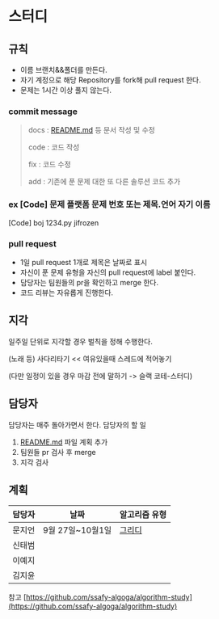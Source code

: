 # 스터디

## 규칙

- 이름 브랜치&&폴더를 만든다.
- 자기 계정으로 해당 Repository를 fork해 pull request 한다.
- 문제는 1시간 이상 풀지 않는다.

### commit message

> docs : [README.md](http://readme.md/) 등 문서 작성 및 수정
>
> code : 코드 작성
>
> fix : 코드 수정
>
> add : 기존에 푼 문제 대한 또 다른 솔루션 코드 추가

### ex [Code] 문제 플랫폼 문제 번호 또는 제목.언어 자기 이름

[Code] boj 1234.py jifrozen

### pull request

- 1일 pull request 1개로 제목은 날짜로 표시
- 자신이 푼 문제 유형을 자신의 pull request에 label 붙인다.
- 담당자는 팀원들의 pr을 확인하고 merge 한다.
- 코드 리뷰는 자유롭게 진행한다.

## 지각

일주일 단위로 지각할 경우 벌칙을 정해 수행한다.

(노래 등) 사다리타기 << 여유있을때 스레드에 적어놓기

(다만 일정이 있을 경우 마감 전에 말하기 -> 슬랙 코테-스터디)

## 담당자

담당자는 매주 돌아가면서 한다.
담당자의 할 일

1. [README.md](http://readme.md/) 파일 계획 추가
2. 팀원들 pr 검사 후 merge
3. 지각 검사

## 계획

|담당자|날짜|알고리즘 유형|
|------|---|---|
|문지언|9월 27일~10월1일|[그리디](계획/그리디.md)|
|신태범|||
|이예지|||
|김지윤|||

참고 [https://github.com/ssafy-algoga/algorithm-study](https://github.com/ssafy-algoga/algorithm-study)
